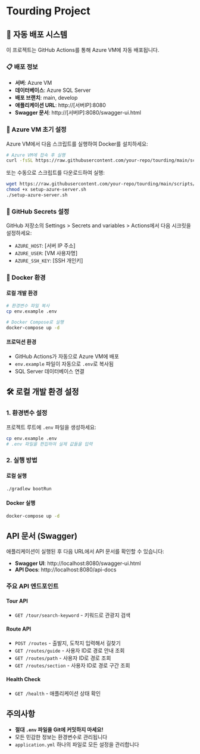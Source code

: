 # Tourding Project

## 🚀 자동 배포 시스템

이 프로젝트는 GitHub Actions를 통해 Azure VM에 자동 배포됩니다.

### 📋 배포 정보
- **서버**: Azure VM
- **데이터베이스**: Azure SQL Server
- **배포 브랜치**: main, develop
- **애플리케이션 URL**: http://[서버IP]:8080
- **Swagger 문서**: http://[서버IP]:8080/swagger-ui.html

### 🔧 Azure VM 초기 설정

Azure VM에서 다음 스크립트를 실행하여 Docker를 설치하세요:

```bash
# Azure VM에 접속 후 실행
curl -fsSL https://raw.githubusercontent.com/your-repo/tourding/main/scripts/setup-azure-server.sh | bash
```

또는 수동으로 스크립트를 다운로드하여 실행:

```bash
wget https://raw.githubusercontent.com/your-repo/tourding/main/scripts/setup-azure-server.sh
chmod +x setup-azure-server.sh
./setup-azure-server.sh
```

### 🔑 GitHub Secrets 설정

GitHub 저장소의 Settings > Secrets and variables > Actions에서 다음 시크릿을 설정하세요:

- `AZURE_HOST`: [서버 IP 주소]
- `AZURE_USER`: [VM 사용자명]
- `AZURE_SSH_KEY`: [SSH 개인키]

### 🐳 Docker 환경

#### 로컬 개발 환경
```bash
# 환경변수 파일 복사
cp env.example .env

# Docker Compose로 실행
docker-compose up -d
```

#### 프로덕션 환경
- GitHub Actions가 자동으로 Azure VM에 배포
- `env.example` 파일이 자동으로 `.env`로 복사됨
- SQL Server 데이터베이스 연결

## 🛠️ 로컬 개발 환경 설정

### 1. 환경변수 설정

프로젝트 루트에 `.env` 파일을 생성하세요:

```bash
cp env.example .env
# .env 파일을 편집하여 실제 값들을 입력
```

### 2. 실행 방법

#### 로컬 실행
```bash
./gradlew bootRun
```

#### Docker 실행
```bash
docker-compose up -d
```

## API 문서 (Swagger)

애플리케이션이 실행된 후 다음 URL에서 API 문서를 확인할 수 있습니다:

- **Swagger UI**: http://localhost:8080/swagger-ui.html
- **API Docs**: http://localhost:8080/api-docs

### 주요 API 엔드포인트

#### Tour API
- `GET /tour/search-keyword` - 키워드로 관광지 검색

#### Route API  
- `POST /routes` - 출발지, 도착지 입력해서 길찾기
- `GET /routes/guide` - 사용자 ID로 경로 안내 조회
- `GET /routes/path` - 사용자 ID로 경로 조회
- `GET /routes/section` - 사용자 ID로 경로 구간 조회

#### Health Check
- `GET /health` - 애플리케이션 상태 확인

## 주의사항

- **절대 `.env` 파일을 Git에 커밋하지 마세요!**
- 모든 민감한 정보는 환경변수로 관리됩니다
- `application.yml` 하나의 파일로 모든 설정을 관리합니다

